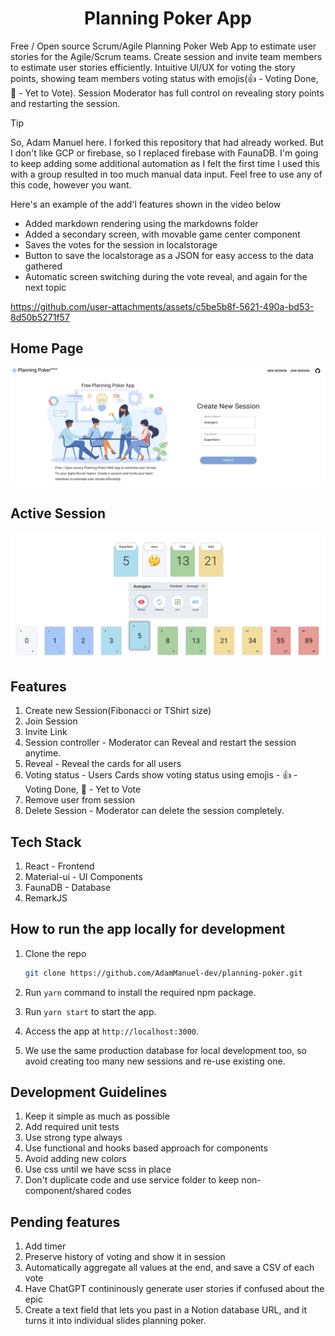 
<h1 align="center">Planning Poker App</h1>

Free / Open source Scrum/Agile Planning Poker Web App to estimate user stories for the Agile/Scrum teams. Create session and invite team members to estimate user stories efficiently. Intuitive UI/UX for voting the story points, showing team members voting status with emojis(👍 - Voting Done, 🤔 - Yet to Vote). Session Moderator has full control on revealing story points and restarting the session.

> [!TIP]
> So, Adam Manuel here. I forked this repository that had already worked. But I don't like GCP or firebase, so I replaced firebase with FaunaDB. I'm going to keep adding some additional automation as I felt the first time I used this with a group resulted in too much manual data input. Feel free to use any of this code, however you want.


Here's an example of the add'l features shown in the video below
 - Added markdown rendering using the markdowns folder
 - Added a secondary screen, with movable game center component
 - Saves the votes for the session in localstorage
 - Button to save the localstorage as a JSON for easy access to the data gathered
 - Automatic screen switching during the vote reveal, and again for the next topic

https://github.com/user-attachments/assets/c5be5b8f-5621-490a-bd53-8d50b5271f57


## Home Page

<img src="docs/HomePage.jpg"  />

## Active Session

<img src="docs/ActiveSession.jpg"  />

## Features

1. Create new Session(Fibonacci or TShirt size)
2. Join Session
3. Invite Link
4. Session controller - Moderator can Reveal and restart the session anytime.
5. Reveal - Reveal the cards for all users
6. Voting status - Users Cards show voting status using emojis - 👍 - Voting Done, 🤔 - Yet to Vote
7. Remove user from session
8. Delete Session - Moderator can delete the session completely.

## Tech Stack

1. React - Frontend
2. Material-ui - UI Components
3. FaunaDB - Database
4. RemarkJS

## How to run the app locally for development

1. Clone the repo

    ```bash
    git clone https://github.com/AdamManuel-dev/planning-poker.git
    ```

2. Run `yarn` command to install the required npm package.
3. Run `yarn start` to start the app.
4. Access the app at `http://localhost:3000`.
5. We use the same production database for local development too, so avoid creating too many new sessions and re-use existing one.

## Development Guidelines

1. Keep it simple as much as possible
2. Add required unit tests
3. Use strong type always
4. Use functional and hooks based approach for components
5. Avoid adding new colors
6. Use css until we have scss in place
7. Don't duplicate code and use service folder to keep non-component/shared codes

## Pending features

1. Add timer
2. Preserve history of voting and show it in session
3. Automatically aggregate all values at the end, and save a CSV of each vote
4. Have ChatGPT contininously generate user stories if confused about the epic
5. Create a text field that lets you past in a Notion database URL, and it turns it into individual slides planning poker. 
